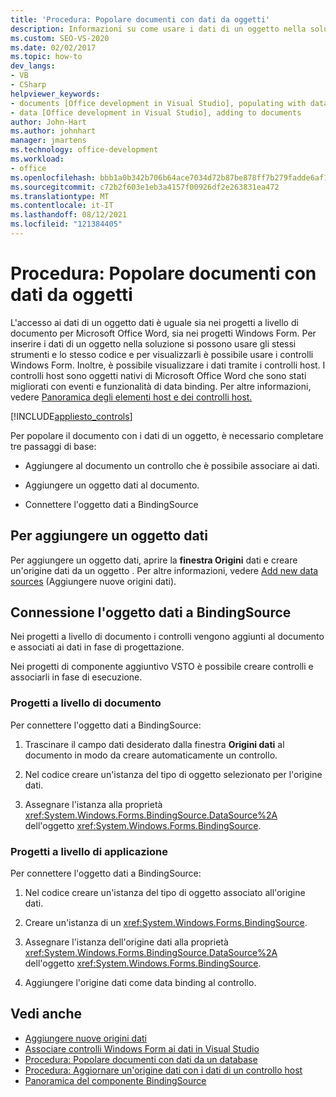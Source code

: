 ```yaml
---
title: 'Procedura: Popolare documenti con dati da oggetti'
description: Informazioni su come usare i dati di un oggetto nella soluzione ed è possibile usare i Windows Form per visualizzare i dati in un documento.
ms.custom: SEO-VS-2020
ms.date: 02/02/2017
ms.topic: how-to
dev_langs:
- VB
- CSharp
helpviewer_keywords:
- documents [Office development in Visual Studio], populating with data
- data [Office development in Visual Studio], adding to documents
author: John-Hart
ms.author: johnhart
manager: jmartens
ms.technology: office-development
ms.workload:
- office
ms.openlocfilehash: bbb1a0b342b706b64ace7034d72b87be878ff7b279fadde6af1b62cbbedf6511
ms.sourcegitcommit: c72b2f603e1eb3a4157f00926df2e263831ea472
ms.translationtype: MT
ms.contentlocale: it-IT
ms.lasthandoff: 08/12/2021
ms.locfileid: "121384405"
---
```

# <a name="how-to-populate-documents-with-data-from-objects"></a>Procedura: Popolare documenti con dati da oggetti

L'accesso ai dati di un oggetto dati è uguale sia nei progetti a livello di documento per Microsoft Office Word, sia nei progetti Windows Form. Per inserire i dati di un oggetto nella soluzione si possono usare gli stessi strumenti e lo stesso codice e per visualizzarli è possibile usare i controlli Windows Form. Inoltre, è possibile visualizzare i dati tramite i controlli host. I controlli host sono oggetti nativi di Microsoft Office Word che sono stati migliorati con eventi e funzionalità di data binding. Per altre informazioni, vedere [Panoramica degli elementi host e dei controlli host.](../vsto/host-items-and-host-controls-overview.md)

[!INCLUDE[appliesto_controls](../vsto/includes/appliesto-controls-md.md)]

Per popolare il documento con i dati di un oggetto, è necessario completare tre passaggi di base:

- Aggiungere al documento un controllo che è possibile associare ai dati.

- Aggiungere un oggetto dati al documento.

- Connettere l'oggetto dati a BindingSource

## <a name="to-add-a-data-object"></a>Per aggiungere un oggetto dati

Per aggiungere un oggetto dati, aprire la **finestra Origini** dati e creare un'origine dati da un oggetto . Per altre informazioni, vedere [Add new data sources](../data-tools/add-new-data-sources.md) (Aggiungere nuove origini dati).

## <a name="connect-the-data-object-to-the-bindingsource"></a>Connessione l'oggetto dati a BindingSource

Nei progetti a livello di documento i controlli vengono aggiunti al documento e associati ai dati in fase di progettazione.

Nei progetti di componente aggiuntivo VSTO è possibile creare controlli e associarli in fase di esecuzione.

### <a name="document-level-projects"></a>Progetti a livello di documento

Per connettere l'oggetto dati a BindingSource:

1. Trascinare il campo dati desiderato dalla finestra **Origini dati** al documento in modo da creare automaticamente un controllo.

2. Nel codice creare un'istanza del tipo di oggetto selezionato per l'origine dati.

3. Assegnare l'istanza alla proprietà <xref:System.Windows.Forms.BindingSource.DataSource%2A> dell'oggetto <xref:System.Windows.Forms.BindingSource>.

### <a name="application-level-projects"></a>Progetti a livello di applicazione

Per connettere l'oggetto dati a BindingSource:

1. Nel codice creare un'istanza del tipo di oggetto associato all'origine dati.

2. Creare un'istanza di un <xref:System.Windows.Forms.BindingSource>.

3. Assegnare l'istanza dell'origine dati alla proprietà <xref:System.Windows.Forms.BindingSource.DataSource%2A> dell'oggetto <xref:System.Windows.Forms.BindingSource>.

4. Aggiungere l'origine dati come data binding al controllo.

## <a name="see-also"></a>Vedi anche

- [Aggiungere nuove origini dati](../data-tools/add-new-data-sources.md)
- [Associare controlli Windows Form ai dati in Visual Studio](../data-tools/bind-windows-forms-controls-to-data-in-visual-studio.md)
- [Procedura: Popolare documenti con dati da un database](../vsto/how-to-populate-documents-with-data-from-a-database.md)
- [Procedura: Aggiornare un'origine dati con i dati di un controllo host](../vsto/how-to-update-a-data-source-with-data-from-a-host-control.md)
- [Panoramica del componente BindingSource](/dotnet/framework/winforms/controls/bindingsource-component-overview)